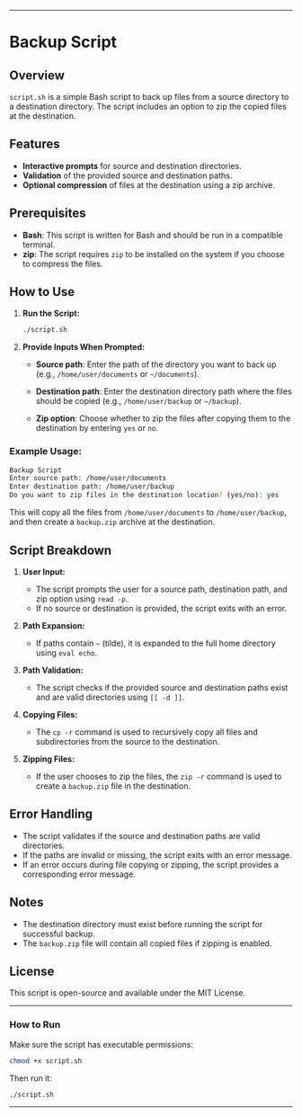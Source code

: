 

---

# Backup Script

## Overview

`script.sh` is a simple Bash script to back up files from a source directory to a destination directory. The script includes an option to zip the copied files at the destination.

## Features

- **Interactive prompts** for source and destination directories.
- **Validation** of the provided source and destination paths.
- **Optional compression** of files at the destination using a zip archive.

## Prerequisites

- **Bash**: This script is written for Bash and should be run in a compatible terminal.
- **zip**: The script requires `zip` to be installed on the system if you choose to compress the files.

## How to Use

1. **Run the Script:**
   ```bash
   ./script.sh
   ```

2. **Provide Inputs When Prompted:**

   - **Source path**: Enter the path of the directory you want to back up (e.g., `/home/user/documents` or `~/documents`).
   
   - **Destination path**: Enter the destination directory path where the files should be copied (e.g., `/home/user/backup` or `~/backup`).
   
   - **Zip option**: Choose whether to zip the files after copying them to the destination by entering `yes` or `no`.

### Example Usage:

```bash
Backup Script
Enter source path: /home/user/documents
Enter destination path: /home/user/backup
Do you want to zip files in the destination location? (yes/no): yes
```

This will copy all the files from `/home/user/documents` to `/home/user/backup`, and then create a `backup.zip` archive at the destination.

## Script Breakdown

1. **User Input:**
   - The script prompts the user for a source path, destination path, and zip option using `read -p`.
   - If no source or destination is provided, the script exits with an error.

2. **Path Expansion:**
   - If paths contain `~` (tilde), it is expanded to the full home directory using `eval echo`.

3. **Path Validation:**
   - The script checks if the provided source and destination paths exist and are valid directories using `[[ -d ]]`.

4. **Copying Files:**
   - The `cp -r` command is used to recursively copy all files and subdirectories from the source to the destination.

5. **Zipping Files:**
   - If the user chooses to zip the files, the `zip -r` command is used to create a `backup.zip` file in the destination.

## Error Handling

- The script validates if the source and destination paths are valid directories.
- If the paths are invalid or missing, the script exits with an error message.
- If an error occurs during file copying or zipping, the script provides a corresponding error message.

## Notes

- The destination directory must exist before running the script for successful backup.
- The `backup.zip` file will contain all copied files if zipping is enabled.

## License

This script is open-source and available under the MIT License.

---

### How to Run

Make sure the script has executable permissions:
```bash
chmod +x script.sh
```

Then run it:
```bash
./script.sh
```

--- 

